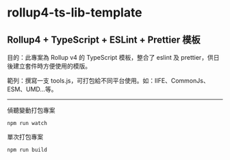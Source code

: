 # rollup4-ts-lib-template

## Rollup4 + TypeScript + ESLint + Prettier 模板

目的：此專案為 Rollup v4 的 TypeScript 模板，整合了 eslint 及 prettier，供日後建立套件時方便使用的模版。

範列：撰寫一支 tools.js，可打包給不同平台使用。如：IIFE、CommonJs、ESM、UMD…等。

---

偵聽變動打包專案

```
npm run watch
```

單次打包專案

```
npm run build
```
